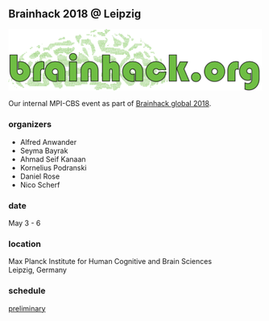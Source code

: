 ## Brainhack 2018 @ Leipzig
![](./img/brainhack_header.png)

Our internal MPI-CBS event as part of [Brainhack global 2018](https://www.brainhack.org/).

### organizers
- Alfred Anwander
- Seyma Bayrak
- Ahmad Seif Kanaan
- Kornelius Podranski
- Daniel Rose
- Nico Scherf

### date
May 3 - 6

### location
Max Planck Institute for Human Cognitive and Brain Sciences\
Leipzig, Germany

### schedule
[preliminary](schedule.md)
